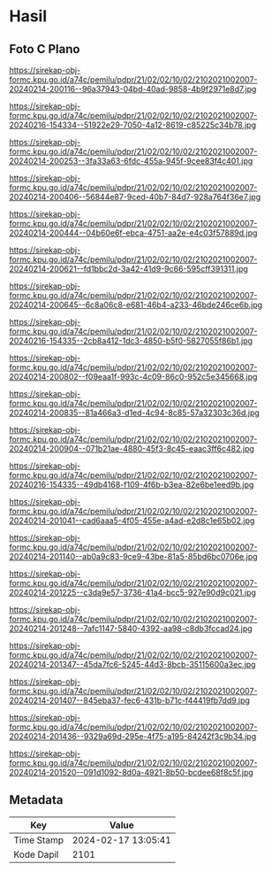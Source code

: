 # Hasil

## Foto C Plano

https://sirekap-obj-formc.kpu.go.id/a74c/pemilu/pdpr/21/02/02/10/02/2102021002007-20240214-200116--96a37943-04bd-40ad-9858-4b9f2971e8d7.jpg

https://sirekap-obj-formc.kpu.go.id/a74c/pemilu/pdpr/21/02/02/10/02/2102021002007-20240216-154334--51922e29-7050-4a12-8619-c85225c34b78.jpg

https://sirekap-obj-formc.kpu.go.id/a74c/pemilu/pdpr/21/02/02/10/02/2102021002007-20240214-200253--3fa33a63-6fdc-455a-945f-9cee83f4c401.jpg

https://sirekap-obj-formc.kpu.go.id/a74c/pemilu/pdpr/21/02/02/10/02/2102021002007-20240214-200406--56844e87-9ced-40b7-84d7-928a764f36e7.jpg

https://sirekap-obj-formc.kpu.go.id/a74c/pemilu/pdpr/21/02/02/10/02/2102021002007-20240214-200444--04b60e6f-ebca-4751-aa2e-e4c03f57889d.jpg

https://sirekap-obj-formc.kpu.go.id/a74c/pemilu/pdpr/21/02/02/10/02/2102021002007-20240214-200621--fd1bbc2d-3a42-41d9-9c66-595cff391311.jpg

https://sirekap-obj-formc.kpu.go.id/a74c/pemilu/pdpr/21/02/02/10/02/2102021002007-20240214-200645--6c8a06c8-e681-46b4-a233-46bde246ce6b.jpg

https://sirekap-obj-formc.kpu.go.id/a74c/pemilu/pdpr/21/02/02/10/02/2102021002007-20240216-154335--2cb8a412-1dc3-4850-b5f0-5827055f86b1.jpg

https://sirekap-obj-formc.kpu.go.id/a74c/pemilu/pdpr/21/02/02/10/02/2102021002007-20240214-200802--f09eaa1f-993c-4c09-86c0-952c5e345668.jpg

https://sirekap-obj-formc.kpu.go.id/a74c/pemilu/pdpr/21/02/02/10/02/2102021002007-20240214-200835--81a466a3-d1ed-4c94-8c85-57a32303c36d.jpg

https://sirekap-obj-formc.kpu.go.id/a74c/pemilu/pdpr/21/02/02/10/02/2102021002007-20240214-200904--071b21ae-4880-45f3-8c45-eaac3ff6c482.jpg

https://sirekap-obj-formc.kpu.go.id/a74c/pemilu/pdpr/21/02/02/10/02/2102021002007-20240216-154335--49db4168-f109-4f6b-b3ea-82e6be1eed9b.jpg

https://sirekap-obj-formc.kpu.go.id/a74c/pemilu/pdpr/21/02/02/10/02/2102021002007-20240214-201041--cad6aaa5-4f05-455e-a4ad-e2d8c1e65b02.jpg

https://sirekap-obj-formc.kpu.go.id/a74c/pemilu/pdpr/21/02/02/10/02/2102021002007-20240214-201140--ab0a9c83-9ce9-43be-81a5-85bd6bc0706e.jpg

https://sirekap-obj-formc.kpu.go.id/a74c/pemilu/pdpr/21/02/02/10/02/2102021002007-20240214-201225--c3da9e57-3736-41a4-bcc5-927e90d9c021.jpg

https://sirekap-obj-formc.kpu.go.id/a74c/pemilu/pdpr/21/02/02/10/02/2102021002007-20240214-201248--7afc1147-5840-4392-aa98-c8db3fccad24.jpg

https://sirekap-obj-formc.kpu.go.id/a74c/pemilu/pdpr/21/02/02/10/02/2102021002007-20240214-201347--45da7fc6-5245-44d3-8bcb-35115600a3ec.jpg

https://sirekap-obj-formc.kpu.go.id/a74c/pemilu/pdpr/21/02/02/10/02/2102021002007-20240214-201407--845eba37-fec6-431b-b71c-f44419fb7dd9.jpg

https://sirekap-obj-formc.kpu.go.id/a74c/pemilu/pdpr/21/02/02/10/02/2102021002007-20240214-201436--9329a69d-295e-4f75-a195-84242f3c9b34.jpg

https://sirekap-obj-formc.kpu.go.id/a74c/pemilu/pdpr/21/02/02/10/02/2102021002007-20240214-201520--091d1092-8d0a-4921-8b50-bcdee68f8c5f.jpg


## Metadata

| Key        | Value               |
| ---------- | ------------------- |
| Time Stamp | 2024-02-17 13:05:41 |
| Kode Dapil | 2101                |



